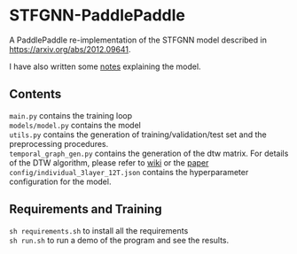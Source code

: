 # STFGNN-PaddlePaddle
A PaddlePaddle re-implementation of the STFGNN model described in https://arxiv.org/abs/2012.09641.  

I have also written some [notes](STFGNN.pdf) explaining the model.


## Contents
`main.py` contains the training loop  
`models/model.py` contains the model  
`utils.py` contains the generation of training/validation/test set and the preprocessing procedures.  
`temporal_graph_gen.py` contains the generation of the dtw matrix. For details of the DTW algorithm, please refer to [wiki](https://en.wikipedia.org/wiki/Dynamic_time_warping) or the [paper](https://arxiv.org/abs/2012.09641)
`config/individual_3layer_12T.json` contains the hyperparameter configuration for the model.

## Requirements and Training 
`sh requirements.sh` to install all the requirements   
`sh run.sh` to run a demo of the program and see the results.
